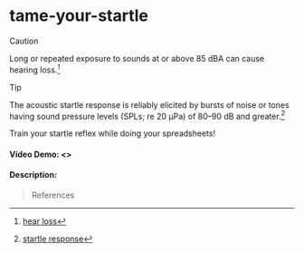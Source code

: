 # tame-your-startle
> [!CAUTION]
> Long or repeated exposure to sounds at or above 85 dBA can cause hearing loss.[^1]

> [!TIP]
> The acoustic startle response is reliably elicited by bursts of noise or tones having sound pressure levels (SPLs; re 20 μPa) of 80–90 dB and greater.[^2]

Train your startle reflex while doing your spreadsheets!
#### Video Demo: <>
#### Description:



>References

[^1]: [hear loss](https://www.nidcd.nih.gov/news/2020/do-you-know-how-loud-too-loud#:~:text=Sound%20is%20measured%20in%20units,dBA%20can%20cause%20hearing%20loss.)

[^2]:  [startle response](https://www.sciencedirect.com/topics/medicine-and-dentistry/startle-response)
